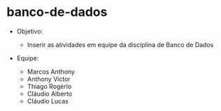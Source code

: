 # banco-de-dados

- Objetivo:
  - Inserir as atividades em equipe da disciplina de Banco de Dados

- Equipe:
  - Marcos Anthony
  - Anthony Victor
  - Thiago Rogério
  - Cláudio Alberto
  - Cláudio Lucas
